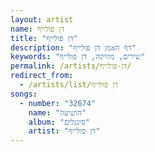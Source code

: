 ```yaml
---
layout: artist
name: דן פולייף
title: "דן פולייף"
description: "דף האמן דן פולייף"
keywords: "שירים, מוזיקה, דן פולייף"
permalink: /artists/דן-פולייף/
redirect_from:
  - /artists/list/דן פולייף
songs:
  - number: "32674"
    name: "הושיעה"
    album: "סינגלים"
    artist: "דן פולייף"
---
```

